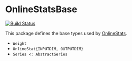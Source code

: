 # OnlineStatsBase

[![Build Status](https://travis-ci.org/joshday/OnlineStatsBase.jl.svg?branch=master)](https://travis-ci.org/joshday/OnlineStatsBase.jl)
<!-- [![codecov.io](http://codecov.io/github/joshday/OnlineStatsBase.jl/coverage.svg?branch=master)](http://codecov.io/github/joshday/OnlineStatsBase.jl?branch=master) -->


This package defines the base types used by [OnlineStats](https://github.com/joshday/OnlineStats.jl).

- `Weight`
- `OnlineStat{INPUTDIM, OUTPUTDIM}`
- `Series <: AbstractSeries`
